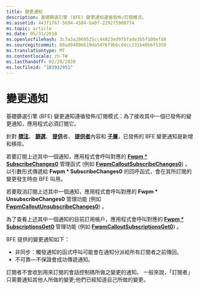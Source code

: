 ```yaml
---
title: 變更通知
description: 基礎篩選引擎 (BFE) 變更通知遵循發佈/訂閱模式。
ms.assetid: 443f1767-5694-4584-ba0f-229275900774
ms.topic: article
ms.date: 05/31/2018
ms.openlocfilehash: 3c7a3a2069525cc44823ed975fade3b5f100efd8
ms.sourcegitcommit: 60ad94096619da5476f9bbcd4cc231b40b6f5358
ms.translationtype: MT
ms.contentlocale: zh-TW
ms.lasthandoff: 02/20/2020
ms.locfileid: "103932951"
---
```

# <a name="change-notifications"></a>變更通知

基礎篩選引擎 (BFE) 變更通知遵循發佈/訂閱模式：為了接收其中一個已發佈的變更通知，應用程式必須訂閱它。

針對 [**標注**](/windows/desktop/api/Fwpmtypes/ns-fwpmtypes-fwpm_callout_subscription0)、 [**篩選**](/windows/desktop/api/Fwpmtypes/ns-fwpmtypes-fwpm_filter_subscription0)、 [**提供**](/windows/desktop/api/Fwpmtypes/ns-fwpmtypes-fwpm_provider_subscription0)者、 [**提供者**](/windows/desktop/api/Fwpmtypes/ns-fwpmtypes-fwpm_provider_context_subscription0)內容和 [**子層**](/windows/desktop/api/Fwpmtypes/ns-fwpmtypes-fwpm_sublayer_subscription0)，已發佈的 BFE 變更通知是新增和移除。

若要訂閱上述其中一個通知，應用程式會呼叫對應的 [**Fwpm \* SubscribeChanges0**](fwp-mgmt-functions.md) 管理函式 (例如 [**FwpmCalloutSubscribeChanges0**](/windows/desktop/api/Fwpmu/nf-fwpmu-fwpmcalloutsubscribechanges0)) 。 以引數形式傳遞給 **Fwpm \* SubscribeChanges0** 的回呼函式，會在其所訂閱的變更發生時由 BFE 叫用。

若要取消訂閱上述其中一個通知，應用程式會呼叫對應的 **Fwpm \* UnsubscribeChanges0** 管理功能 (例如 [**FwpmCalloutUnsubscribeChanges0**](/windows/desktop/api/Fwpmu/nf-fwpmu-fwpmcalloutunsubscribechanges0)) 。

為了查看上述其中一個通知的目前訂用帳戶，應用程式會呼叫對應的 [**Fwpm \* SubscriptionsGet0**](fwp-mgmt-functions.md) 管理功能 (例如 [**FwpmCalloutSubscriptionsGet0**](/windows/desktop/api/Fwpmu/nf-fwpmu-fwpmcalloutsubscriptionsget0)) 。

BFE 提供的變更通知如下：

-   非同步：觸發通知的函式呼叫可能會在通知分派給所有訂閱者之前傳回。
-   不可靠—不保證會成功傳遞通知。

訂閱者不會收到用來訂閱的會話控制碼所做之變更的通知。 一般來說，「訂閱者」只需要通知其他人所做的變更;他們已經知道自己所做的變更。

 

 




